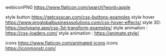 webiconPNG https://www.flaticon.com/search?word=apple

style button https://getcssscan.com/css-buttons-examples
style hover https://www.proglobalbusinesssolutions.com/css-hover-effects/
style 3D: https://polypane.app/css-3d-transform-examples/
style animation : https://css-loaders.com/
style animation : https://animate.style/

icons https://www.flaticon.com/animated-icons
icons https://iconmonstr.com/
